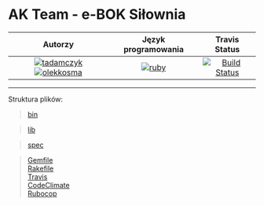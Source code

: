 # AK Team - e-BOK Siłownia
| Autorzy | Język programowania | Travis Status |
:--:|:--:|:--:
| [![tadamczyk](https://avatars1.githubusercontent.com/u/16397764?s=40&v=4)](https://github.com/tadamczyk) [![olekkosma](https://avatars0.githubusercontent.com/u/16398511?s=40&v=4)](https://github.com/olekkosma) | [![ruby](https://upload.wikimedia.org/wikipedia/commons/thumb/7/73/Ruby_logo.svg/36px-Ruby_logo.svg.png)](https://pl.wikipedia.org/wiki/Ruby_(język_programowania)) | [![Build Status](https://travis-ci.org/my-rspec/mocking-hell-ak_team.svg?branch=master)](https://travis-ci.org/my-rspec/mocking-hell-ak_team) |

****

Struktura plików:
> [bin](bin)
>>

> [lib](lib)
>>

> [spec](spec)
>>

> [Gemfile](Gemfile)  
> [Rakefile](Rakefile)  
> [Travis](.travis.yml)  
> [CodeClimate](.codeclimate.yml)  
> [Rubocop](.rubocop.yml)